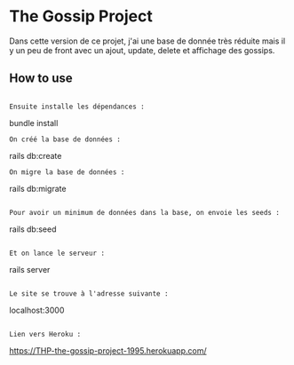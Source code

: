 # The Gossip Project

Dans cette version de ce projet, j'ai une base de donnée très réduite mais il y un peu de front avec un ajout, update, delete et affichage des gossips.

## How to use
```

Ensuite installe les dépendances :
```
bundle install
```
On créé la base de données :
```
rails db:create
```
On migre la base de données :
```
rails db:migrate
```

Pour avoir un minimum de données dans la base, on envoie les seeds :
```
rails db:seed
```

Et on lance le serveur :
```
rails server
```

Le site se trouve à l'adresse suivante :
```
localhost:3000
```

Lien vers Heroku :
```
https://THP-the-gossip-project-1995.herokuapp.com/
```


